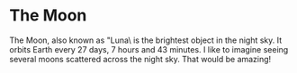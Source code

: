 # The Moon

The Moon, also known as "Luna\ is the brightest object in the night sky. It
orbits Earth every 27 days, 7 hours and 43 minutes. I like to imagine seeing
several moons scattered across the night sky. That would be amazing!
